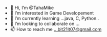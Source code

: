 - 👋 Hi, I’m @TahaMike
- 👀 I’m interested in Game Developement
- 🌱 I’m currently learning ...java, C, Python..
- 💞️ I’m looking to collaborate on ...
- 📫 How to reach me ...bit21it07@gmail.com

<!---
TahaMike/TahaMike is a ✨ special ✨ repository because its `README.md` (this file) appears on your GitHub profile.
You can click the Preview link to take a look at your changes.
--->
